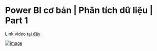 # Power BI cơ bản | Phân tích dữ liệu | Part 1

Link video [tại đây](https://youtu.be/Zg13Ax3jt1Y?si=aLtwRvSra4r_wKGl)

[![image](https://github.com/user-attachments/assets/43bc2044-4959-4561-b14e-297d975eb0e2)](https://youtu.be/Zg13Ax3jt1Y?si=FQ72G8L0qOw6Q-cp)

